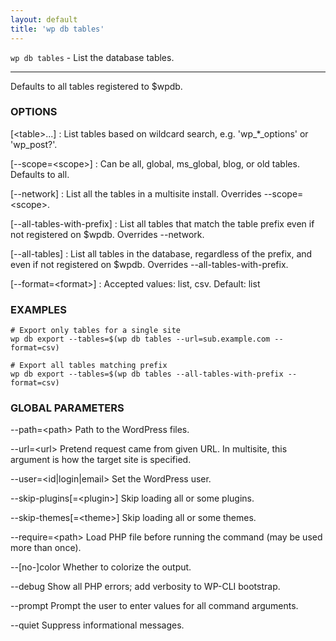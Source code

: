 ```yaml
---
layout: default
title: 'wp db tables'
---
```


`wp db tables` - List the database tables.

<hr />

Defaults to all tables registered to $wpdb.

### OPTIONS

[&lt;table&gt;...]
: List tables based on wildcard search, e.g. 'wp_*_options' or 'wp_post?'.

[\--scope=&lt;scope&gt;]
: Can be all, global, ms_global, blog, or old tables. Defaults to all.

[\--network]
: List all the tables in a multisite install. Overrides --scope=&lt;scope&gt;.

[\--all-tables-with-prefix]
: List all tables that match the table prefix even if not registered on $wpdb. Overrides --network.

[\--all-tables]
: List all tables in the database, regardless of the prefix, and even if not registered on $wpdb. Overrides --all-tables-with-prefix.

[\--format=&lt;format&gt;]
: Accepted values: list, csv. Default: list

### EXAMPLES

    # Export only tables for a single site
    wp db export --tables=$(wp db tables --url=sub.example.com --format=csv)

    # Export all tables matching prefix
    wp db export --tables=$(wp db tables --all-tables-with-prefix --format=csv)

### GLOBAL PARAMETERS

  \--path=&lt;path&gt;
      Path to the WordPress files.

  \--url=&lt;url&gt;
      Pretend request came from given URL. In multisite, this argument is how the target site is specified.

  \--user=&lt;id|login|email&gt;
      Set the WordPress user.

  \--skip-plugins[=&lt;plugin&gt;]
      Skip loading all or some plugins.

  \--skip-themes[=&lt;theme&gt;]
      Skip loading all or some themes.

  \--require=&lt;path&gt;
      Load PHP file before running the command (may be used more than once).

  \--[no-]color
      Whether to colorize the output.

  \--debug
      Show all PHP errors; add verbosity to WP-CLI bootstrap.

  \--prompt
      Prompt the user to enter values for all command arguments.

  \--quiet
      Suppress informational messages.



